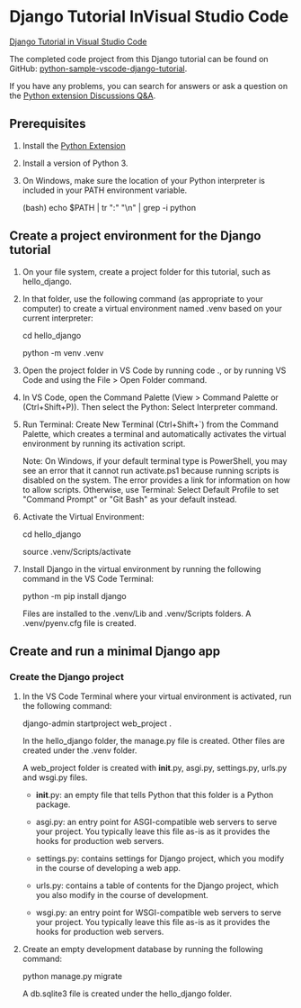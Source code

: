 # Django Tutorial InVisual Studio Code
[Django Tutorial in Visual Studio Code](https://code.visualstudio.com/docs/python/tutorial-django)

The completed code project from this Django tutorial can be found on GitHub: [python-sample-vscode-django-tutorial](https://github.com/microsoft/python-sample-vscode-django-tutorial).

If you have any problems, you can search for answers or ask a question on the [Python extension Discussions Q&A](https://github.com/microsoft/vscode-python/discussions/categories/q-a).

## Prerequisites

1. Install the [Python Extension](https://marketplace.visualstudio.com/items?itemName=ms-python.python)

1. Install a version of Python 3.

1. On Windows, make sure the location of your Python interpreter is included in your PATH environment variable.

    (bash) echo $PATH | tr ":" "\n" | grep -i python

## Create a project environment for the Django tutorial

1. On your file system, create a project folder for this tutorial, such as hello_django.

1. In that folder, use the following command (as appropriate to your computer) to create a virtual environment named .venv based on your current interpreter:

    cd hello_django

    python -m venv .venv

1. Open the project folder in VS Code by running code ., or by running VS Code and using the File > Open Folder command.

1. In VS Code, open the Command Palette (View > Command Palette or (Ctrl+Shift+P)). Then select the Python: Select Interpreter command.

1. Run Terminal: Create New Terminal (Ctrl+Shift+`) from the Command Palette, which creates a terminal and automatically activates the virtual environment by running its activation script.

    Note: On Windows, if your default terminal type is PowerShell, you may see an error that it cannot run activate.ps1 because running scripts is disabled on the system. The error provides a link for information on how to allow scripts. Otherwise, use Terminal: Select Default Profile to set "Command Prompt" or "Git Bash" as your default instead.

1. Activate the Virtual Environment:

    cd hello_django

    source .venv/Scripts/activate

1. Install Django in the virtual environment by running the following command in the VS Code Terminal:

    python -m pip install django

    Files are installed to the .venv/Lib and .venv/Scripts folders. A .venv/pyenv.cfg file is created.

## Create and run a minimal Django app

### Create the Django project

1. In the VS Code Terminal where your virtual environment is activated, run the following command:

    django-admin startproject web_project .

    In the hello_django folder, the manage.py file is created. Other files are created under the .venv folder.

    A web_project folder is created with __init__.py, asgi.py, settings.py, urls.py and wsgi.py files.

    * __init__.py: an empty file that tells Python that this folder is a Python package.

    * asgi.py: an entry point for ASGI-compatible web servers to serve your project. You typically leave this file as-is as it provides the hooks for production web servers.

    * settings.py: contains settings for Django project, which you modify in the course of developing a web app.

    * urls.py: contains a table of contents for the Django project, which you also modify in the course of development.

    * wsgi.py: an entry point for WSGI-compatible web servers to serve your project. You typically leave this file as-is as it provides the hooks for production web servers.

1. Create an empty development database by running the following command:

    python manage.py migrate

    A db.sqlite3 file is created under the hello_django folder.